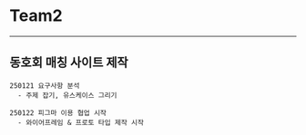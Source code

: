 # Team2
---
동호회 매칭 사이트 제작
---
```
250121 요구사항 분석
  - 주제 잡기, 유스케이스 그리기
```
```
250122 피그마 이용 협업 시작
  - 와이어프레임 & 프로토 타입 제작 시작
```
